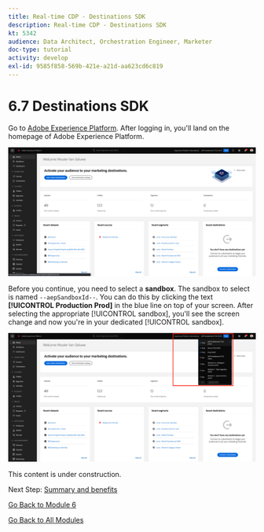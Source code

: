 ```yaml
---
title: Real-time CDP - Destinations SDK
description: Real-time CDP - Destinations SDK
kt: 5342
audience: Data Architect, Orchestration Engineer, Marketer
doc-type: tutorial
activity: develop
exl-id: 9585f858-569b-421e-a21d-aa623cd6c819
---
```

# 6.7 Destinations SDK

Go to [Adobe Experience Platform](https://experience.adobe.com/platform). After logging in, you'll land on the homepage of Adobe Experience Platform.

![Data Ingestion](../module2/images/home.png)

Before you continue, you need to select a **sandbox**. The sandbox to select is named ``--aepSandboxId--``. You can do this by clicking the text **[!UICONTROL Production Prod]** in the blue line on top of your screen. After selecting the appropriate [!UICONTROL sandbox], you'll see the screen change and now you're in your dedicated [!UICONTROL sandbox].

![Data Ingestion](../module2/images/sb1.png)

This content is under construction.

Next Step: [Summary and benefits](./summary.md)

[Go Back to Module 6](./real-time-cdp-build-a-segment-take-action.md)

[Go Back to All Modules](../../overview.md)
